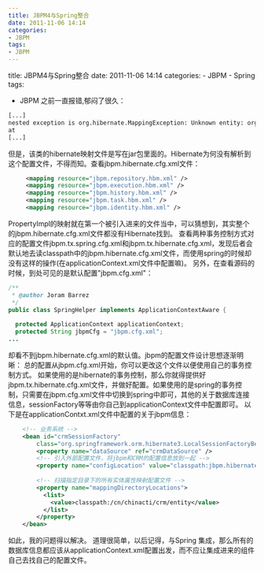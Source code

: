 ```yaml
---
title: JBPM4与Spring整合
date: 2011-11-06 14:14
categories: 
- JBPM
tags: 
- JBPM
---
```

title: JBPM4与Spring整合 date: 2011-11-06 14:14 categories: - JBPM - Spring tags:
- JBPM
之前一直报错,郁闷了很久： 
```bash
[...] 
nested exception is org.hibernate.MappingException: Unknown entity: org.jbpm.pvm.internal.id.PropertyImpl 
at 
[...] 
```
但是，该类的hibernate映射文件是写在jar包里面的。Hibernate为何没有解析到这个配置文件，不得而知。查看jbpm.hibernate.cfg.xml文件： 
```xml
     <mapping resource="jbpm.repository.hbm.xml" />
     <mapping resource="jbpm.execution.hbm.xml" />
     <mapping resource="jbpm.history.hbm.xml" />
     <mapping resource="jbpm.task.hbm.xml" />
     <mapping resource="jbpm.identity.hbm.xml" />
```

PropertyImpl的映射就在第一个被引入进来的文件当中，可以猜想到，其实整个的jbpm.hibernate.cfg.xml文件都没有Hibernate找到。 
查看两种事务控制方式对应的配置文件jbpm.tx.spring.cfg.xml和jbpm.tx.hibernate.cfg.xml，发现后者会默认地去读classpath中的jbpm.hibernate.cfg.xml文件，而使用spring的时候却没有这样的操作(在applicationContext.xml文件中配置嘛)。 
另外，在查看源码的时候，到处可见的是默认配置"jbpm.cfg.xml"： 
```java
/**
 * @author Joram Barrez
 */
public class SpringHelper implements ApplicationContextAware {
  
  protected ApplicationContext applicationContext;
  protected String jbpmCfg = "jbpm.cfg.xml";
...
```

却看不到jbpm.hibernate.cfg.xml的默认值。jbpm的配置文件设计思想逐渐明晰： 
总的配置从jbpm.cfg.xml开始，你可以更改这个文件以便使用自己的事务控制方式。 
如果使用的是hibernate的事务控制，那么你就得提供好jbpm.tx.hibernate.cfg.xml文件，并做好配置。如果使用的是spring的事务控制，只需要在jbpm.cfg.xml文件中切换到spring中即可，其他的关于数据库连接信息，sessionFactory等等由你自己到applicationContext文件中配置即可。 
以下是在applicationContxt.xml文件中配置的关于jbpm信息： 
```xml
	<!-- 业务系统 -->
	<bean id="crmSessionFactory"
		class="org.springframework.orm.hibernate3.LocalSessionFactoryBean">
		<property name="dataSource" ref="crmDataSource" />
		<!-- 引入外部配置文件，将jbpm和CRM的配置信息放到一起 -->
		<property name="configLocation" value="classpath:jbpm.hibernate.cfg.xml"></property>
		
		<!-- 扫描指定目录下的所有实体属性映射配置文件 -->
		<property name="mappingDirectoryLocations">
		  <list>
		    <value>classpath:/cn/chinacti/crm/entity</value>
		  </list>
		</property>
	</bean>
```

如此，我的问题得以解决。 
道理很简单，以后记得，与Spring 集成，那么所有的数据库信息都应该从applicationContext.xml配置出发，而不应让集成进来的组件自己去找自己的配置文件。